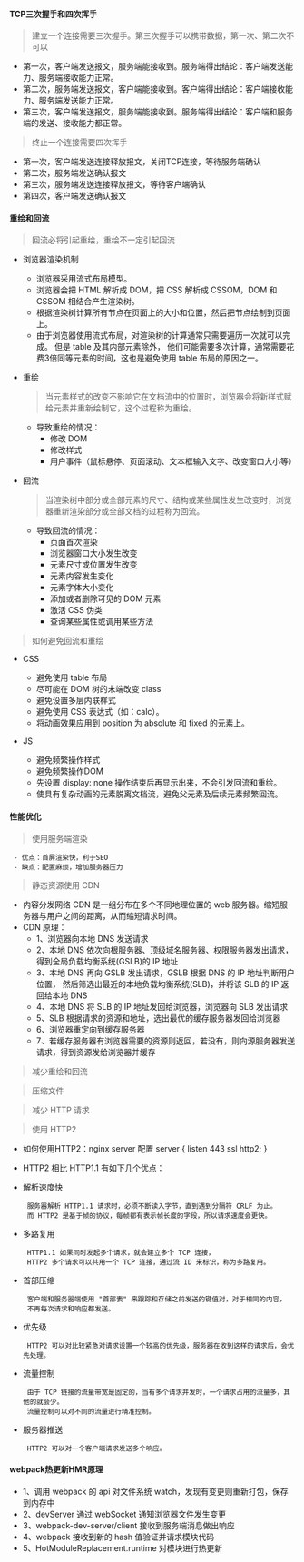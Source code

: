 #### TCP三次握手和四次挥手

 > 建立一个连接需要三次握手。第三次握手可以携带数据，第一次、第二次不可以

 + 第一次，客户端发送报文，服务端能接收到。服务端得出结论：客户端发送能力、服务端接收能力正常。
 + 第二次，服务端发送报文，客户端能接收到。客户端得出结论：客户端接收能力、服务端发送能力正常。
 + 第三次，客户端发送报文，服务端能接收到。服务端得出结论：客户端和服务端的发送、接收能力都正常。

 > 终止一个连接需要四次挥手
 
 + 第一次，客户端发送连接释放报文，关闭TCP连接，等待服务端确认
 + 第二次，服务端发送确认报文
 + 第三次，服务端发送连接释放报文，等待客户端确认
 + 第四次，客户端发送确认报文
  
#### 重绘和回流

> 回流必将引起重绘，重绘不一定引起回流

+ 浏览器渲染机制
  - 浏览器采用流式布局模型。
  - 浏览器会把 HTML 解析成 DOM，把 CSS 解析成 CSSOM，DOM 和 CSSOM 相结合产生渲染树。
  - 根据渲染树计算所有节点在页面上的大小和位置，然后把节点绘制到页面上。
  - 由于浏览器使用流式布局，对渲染树的计算通常只需要遍历一次就可以完成。 但是 table 及其内部元素除外，
    他们可能需要多次计算，通常需要花费3倍同等元素的时间，这也是避免使用 table 布局的原因之一。
    
+ 重绘

    > 当元素样式的改变不影响它在文档流中的位置时，浏览器会将新样式赋给元素并重新绘制它，这个过程称为重绘。
    
    - 导致重绘的情况：
      * 修改 DOM
      * 修改样式
      * 用户事件（鼠标悬停、页面滚动、文本框输入文字、改变窗口大小等）
      
+ 回流

    > 当渲染树中部分或全部元素的尺寸、结构或某些属性发生改变时，浏览器重新渲染部分或全部文档的过程称为回流。
        
    - 导致回流的情况：
      * 页面首次渲染
      * 浏览器窗口大小发生改变
      * 元素尺寸或位置发生改变
      * 元素内容发生变化
      * 元素字体大小变化
      * 添加或者删除可见的 DOM 元素
      * 激活 CSS 伪类
      * 查询某些属性或调用某些方法
      
      
> 如何避免回流和重绘
      
 + CSS
   - 避免使用 table 布局
   - 尽可能在 DOM 树的末端改变 class
   - 避免设置多层内联样式
   - 避免使用 CSS 表达式（如：calc）。
   - 将动画效果应用到 position 为 absolute 和 fixed 的元素上。
   
 + JS
   - 避免频繁操作样式
   - 避免频繁操作DOM
   - 先设置 display: none 操作结束后再显示出来，不会引发回流和重绘。
   - 使具有复杂动画的元素脱离文档流，避免父元素及后续元素频繁回流。  
   
#### 性能优化       

  > 使用服务端渲染
    
     - 优点：首屏渲染快，利于SEO
     - 缺点：配置麻烦，增加服务器压力
  
  > 静态资源使用 CDN   
     
   + 内容分发网络 CDN 是一组分布在多个不同地理位置的 web 服务器。缩短服务器与用户之间的距离，从而缩短请求时间。
   + CDN 原理：
        - 1、浏览器向本地 DNS 发送请求
        - 2、本地 DNS 依次向根服务器、顶级域名服务器、权限服务器发出请求，得到全局负载均衡系统(GSLB)的 IP 地址
        - 3、本地 DNS 再向 GSLB 发出请求，GSLB 根据 DNS 的 IP 地址判断用户位置，
             然后筛选出最近的本地负载均衡系统(SLB)，并将该 SLB 的 IP 返回给本地 DNS
        - 4、本地 DNS 将 SLB 的 IP 地址发回给浏览器，浏览器向 SLB 发出请求
        - 5、SLB 根据请求的资源和地址，选出最优的缓存服务器发回给浏览器     
        - 6、浏览器重定向到缓存服务器
        - 7、若缓存服务器有浏览器需要的资源则返回，若没有，则向源服务器发送请求，得到资源发给浏览器并缓存
             
  > 减少重绘和回流
   
  > 压缩文件
   
  > 减少 HTTP 请求

  > 使用 HTTP2 
    
   + 如何使用HTTP2：nginx server 配置
     server {
        listen 443 ssl http2;
     }
    
   + HTTP2 相比 HTTP1.1 有如下几个优点：
             
   - 解析速度快
      
          服务器解析 HTTP1.1 请求时，必须不断读入字节，直到遇到分隔符 CRLF 为止。
          而 HTTP2 是基于帧的协议，每帧都有表示帧长度的字段，所以请求速度会更快。
    
   - 多路复用
       
          HTTP1.1 如果同时发起多个请求，就会建立多个 TCP 连接，
          HTTP2 多个请求可以共用一个 TCP 连接，通过流 ID 来标识，称为多路复用。 
               
   - 首部压缩
          
          客户端和服务器端使用 "首部表" 来跟踪和存储之前发送的键值对，对于相同的内容，
          不再每次请求和响应都发送。
    
   - 优先级
        
          HTTP2 可以对比较紧急对请求设置一个较高的优先级，服务器在收到这样的请求后，会优先处理。
    
   - 流量控制
    
          由于 TCP 链接的流量带宽是固定的，当有多个请求并发时，一个请求占用的流量多，其他的就会少。
          流量控制可以对不同的流量进行精准控制。
    
   - 服务器推送
             
          HTTP2 可以对一个客户端请求发送多个响应。               
             
             
#### webpack热更新HMR原理 

  + 1、调用 webpack 的 api 对文件系统 watch，发现有变更则重新打包，保存到内存中
  + 2、devServer 通过 webSocket 通知浏览器文件发生变更             
  + 3、webpack-dev-server/client 接收到服务端消息做出响应           
  + 4、webpack 接收到新的 hash 值验证并请求模块代码
  + 5、HotModuleReplacement.runtime 对模块进行热更新           
             